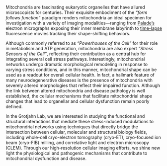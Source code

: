 Mitochondria are fascinating eukaryotic organelles that have allured microscopists for centuries. Their exquisite embodiment of the *“form follows function”* paradigm renders mitochondria an ideal specimen for investigation with a variety of imaging modalities—ranging from [Palade’s](https://journals.sagepub.com/doi/pdf/10.1177/1.4.188) electron micrographs exposing their inner membrane labyrinth to [time-lapse](https://www.molbiolcell.org/doi/abs/10.1091/mbc.8.7.1233) fluorescence movies tracking their shape-shifting behaviors.

Although commonly referred to as *“Powerhouses of the Cell”* for their role in metabolism and ATP generation, mitochondria are also expert *“Stress Sensors of the Cell”*, reflecting their contribution as a central hub for integrating several cell stress pathways. Interestingly, mitochondrial networks undergo dramatic morphological remodeling in response to varying stress conditions, and in this manner, mitochondrial shape can be used as a readout for overall cellular health. In fact, a hallmark feature of many neurodegenerative diseases is the presence of mitochondria with severely altered morphologies that reflect their impaired function. Although the link between altered mitochondria and disease pathology is well established, the cellular mechanisms that facilitate mitochondrial shape changes that lead to organellar and cellular dysfunction remain poorly defined.
 
In the Grotjahn Lab, we are interested in studying the functional and structural interactions that mediate these stress-induced modulations to mitochondrial networks using techniques that directly bridge the intersection between cellular, molecular and structural biology fields, including whole-cell cryo-electron tomography (cryo-ET), cryo-focused ion beam (cryo-FIB) milling, and correlative light and electron microscopy (CLEM). Through our high-resolution cellular imaging efforts, we shine new light the physiological and pathogenic mechanisms that contribute to mitochondrial dysfunction and disease.
 
 

